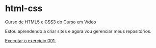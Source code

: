 # html-css
 Curso de HTML5 e CSS3 do Curso em Vídeo

 Estou aprendendo a criar sites e agora vou gerenciar meus repositórios.

<a href="https://andersoninn.github.io/html-css/EXERCICIOS/ex001/index.html"> Executar o exercício 001.
